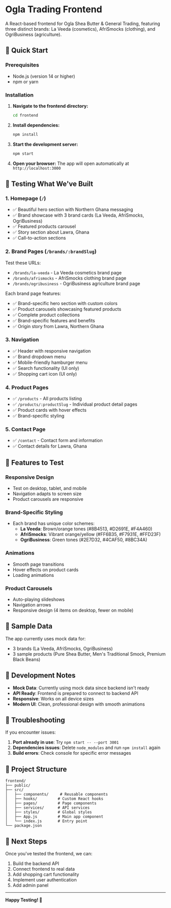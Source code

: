 # Ogla Trading Frontend

A React-based frontend for Ogla Shea Butter & General Trading, featuring three distinct brands: La Veeda (cosmetics), AfriSmocks (clothing), and OgriBusiness (agriculture).

## 🚀 Quick Start

### Prerequisites
- Node.js (version 14 or higher)
- npm or yarn

### Installation

1. **Navigate to the frontend directory:**
   ```bash
   cd frontend
   ```

2. **Install dependencies:**
   ```bash
   npm install
   ```

3. **Start the development server:**
   ```bash
   npm start
   ```

4. **Open your browser:**
   The app will open automatically at `http://localhost:3000`

## 🧪 Testing What We've Built

### 1. **Homepage (`/`)**
- ✅ Beautiful hero section with Northern Ghana messaging
- ✅ Brand showcase with 3 brand cards (La Veeda, AfriSmocks, OgriBusiness)
- ✅ Featured products carousel
- ✅ Story section about Lawra, Ghana
- ✅ Call-to-action sections

### 2. **Brand Pages (`/brands/:brandSlug`)**
Test these URLs:
- `/brands/la-veeda` - La Veeda cosmetics brand page
- `/brands/afrismocks` - AfriSmocks clothing brand page  
- `/brands/ogribusiness` - OgriBusiness agriculture brand page

Each brand page features:
- ✅ Brand-specific hero section with custom colors
- ✅ Product carousels showcasing featured products
- ✅ Complete product collections
- ✅ Brand-specific features and benefits
- ✅ Origin story from Lawra, Northern Ghana

### 3. **Navigation**
- ✅ Header with responsive navigation
- ✅ Brand dropdown menu
- ✅ Mobile-friendly hamburger menu
- ✅ Search functionality (UI only)
- ✅ Shopping cart icon (UI only)

### 4. **Product Pages**
- ✅ `/products` - All products listing
- ✅ `/products/:productSlug` - Individual product detail pages
- ✅ Product cards with hover effects
- ✅ Brand-specific styling

### 5. **Contact Page**
- ✅ `/contact` - Contact form and information
- ✅ Contact details for Lawra, Ghana

## 🎨 Features to Test

### **Responsive Design**
- Test on desktop, tablet, and mobile
- Navigation adapts to screen size
- Product carousels are responsive

### **Brand-Specific Styling**
- Each brand has unique color schemes:
  - **La Veeda**: Brown/orange tones (#8B4513, #D2691E, #F4A460)
  - **AfriSmocks**: Vibrant orange/yellow (#FF6B35, #F7931E, #FFD23F)
  - **OgriBusiness**: Green tones (#2E7D32, #4CAF50, #8BC34A)

### **Animations**
- Smooth page transitions
- Hover effects on product cards
- Loading animations

### **Product Carousels**
- Auto-playing slideshows
- Navigation arrows
- Responsive design (4 items on desktop, fewer on mobile)

## 📱 Sample Data

The app currently uses mock data for:
- 3 brands (La Veeda, AfriSmocks, OgriBusiness)
- 3 sample products (Pure Shea Butter, Men's Traditional Smock, Premium Black Beans)

## 🔧 Development Notes

- **Mock Data**: Currently using mock data since backend isn't ready
- **API Ready**: Frontend is prepared to connect to backend API
- **Responsive**: Works on all device sizes
- **Modern UI**: Clean, professional design with smooth animations

## 🐛 Troubleshooting

If you encounter issues:

1. **Port already in use**: Try `npm start -- --port 3001`
2. **Dependencies issues**: Delete `node_modules` and run `npm install` again
3. **Build errors**: Check console for specific error messages

## 📁 Project Structure

```
frontend/
├── public/
├── src/
│   ├── components/     # Reusable components
│   ├── hooks/         # Custom React hooks
│   ├── pages/         # Page components
│   ├── services/      # API services
│   ├── styles/        # Global styles
│   ├── App.js         # Main app component
│   └── index.js       # Entry point
└── package.json
```

## 🎯 Next Steps

Once you've tested the frontend, we can:
1. Build the backend API
2. Connect frontend to real data
3. Add shopping cart functionality
4. Implement user authentication
5. Add admin panel

---

**Happy Testing! 🎉**
